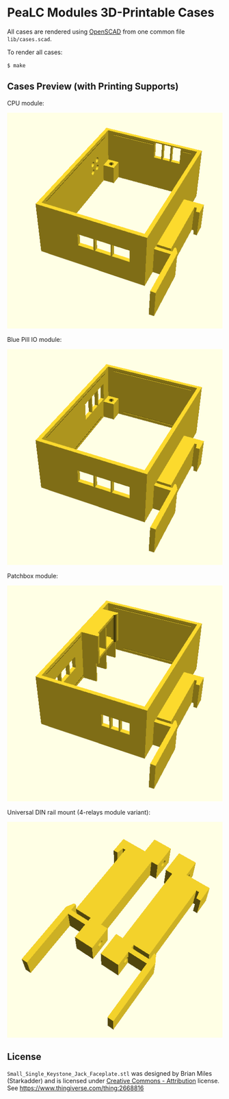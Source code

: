 # PeaLC Modules 3D-Printable Cases

All cases are rendered using [OpenSCAD][openscad] from one common file
`lib/cases.scad`.

To render all cases:
```
$ make
```

## Cases Preview (with Printing Supports)

CPU module:

![CPU module](./doc/img/cpu-body.png)

Blue Pill IO module:

![Blue Pill IO module](./doc/img/bpio-body.png)

Patchbox module:

![Patchbox](./doc/img/patchbox-body.png)

Universal DIN rail mount (4-relays module variant):

![4-relays module holders](./doc/img/4relays-holders.png)


## License

`Small_Single_Keystone_Jack_Faceplate.stl` was designed by Brian Miles (Starkadder)
and is licensed under [Creative Commons - Attribution][cc-attribution] license.
See https://www.thingiverse.com/thing:2668816

[cc-attribution]: https://creativecommons.org/licenses/by/3.0/
[openscad]: https://www.openscad.org/
